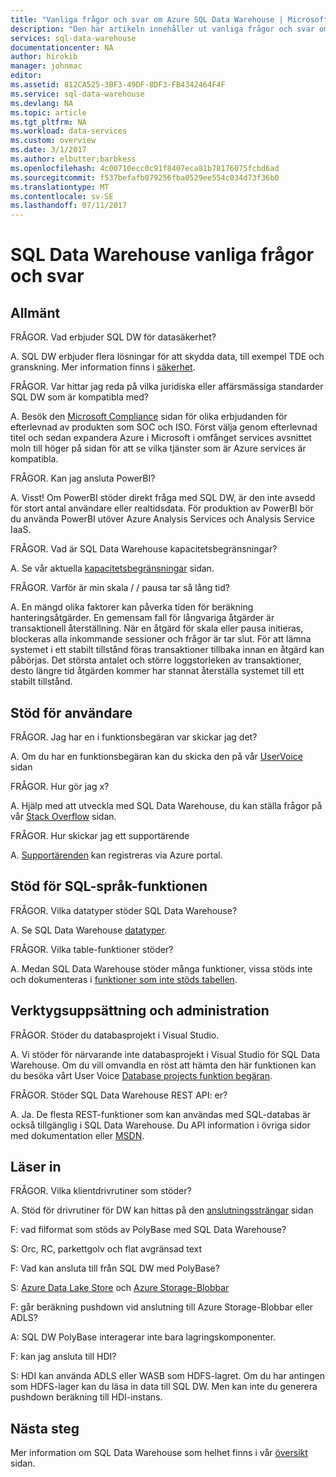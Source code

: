 ```yaml
---
title: "Vanliga frågor och svar om Azure SQL Data Warehouse | Microsoft Docs"
description: "Den här artikeln innehåller ut vanliga frågor och svar om Azure SQL Data Warehouse från kunder och utvecklare"
services: sql-data-warehouse
documentationcenter: NA
author: hirokib
manager: johnmac
editor: 
ms.assetid: 812CA525-3BF3-49DF-8DF3-FB4342464F4F
ms.service: sql-data-warehouse
ms.devlang: NA
ms.topic: article
ms.tgt_pltfrm: NA
ms.workload: data-services
ms.custom: overview
ms.date: 3/1/2017
ms.author: elbutter;barbkess
ms.openlocfilehash: 4c00710ecc0c91f8407eca81b78176075fcbd6ad
ms.sourcegitcommit: f537befafb079256fba0529ee554c034d73f36b0
ms.translationtype: MT
ms.contentlocale: sv-SE
ms.lasthandoff: 07/11/2017
---
```

# <a name="sql-data-warehouse-frequently-asked-questions"></a>SQL Data Warehouse vanliga frågor och svar

## <a name="general"></a>Allmänt

FRÅGOR. Vad erbjuder SQL DW för datasäkerhet?

A. SQL DW erbjuder flera lösningar för att skydda data, till exempel TDE och granskning. Mer information finns i [säkerhet].

FRÅGOR. Var hittar jag reda på vilka juridiska eller affärsmässiga standarder SQL DW som är kompatibla med?

A. Besök den [Microsoft Compliance] sidan för olika erbjudanden för efterlevnad av produkten som SOC och ISO. Först välja genom efterlevnad titel och sedan expandera Azure i Microsoft i omfånget services avsnittet moln till höger på sidan för att se vilka tjänster som är Azure services är kompatibla.

FRÅGOR. Kan jag ansluta PowerBI?

A. Visst! Om PowerBI stöder direkt fråga med SQL DW, är den inte avsedd för stort antal användare eller realtidsdata. För produktion av PowerBI bör du använda PowerBI utöver Azure Analysis Services och Analysis Service IaaS. 

FRÅGOR. Vad är SQL Data Warehouse kapacitetsbegränsningar?

A. Se vår aktuella [kapacitetsbegränsningar] sidan. 

FRÅGOR. Varför är min skala / / pausa tar så lång tid?

A. En mängd olika faktorer kan påverka tiden för beräkning hanteringsåtgärder. En gemensam fall för långvariga åtgärder är transaktionell återställning. När en åtgärd för skala eller pausa initieras, blockeras alla inkommande sessioner och frågor är tar slut. För att lämna systemet i ett stabilt tillstånd föras transaktioner tillbaka innan en åtgärd kan påbörjas. Det största antalet och större loggstorleken av transaktioner, desto längre tid åtgärden kommer har stannat återställa systemet till ett stabilt tillstånd.

## <a name="user-support"></a>Stöd för användare

FRÅGOR. Jag har en i funktionsbegäran var skickar jag det?

A. Om du har en funktionsbegäran kan du skicka den på vår [UserVoice] sidan

FRÅGOR. Hur gör jag x?

A. Hjälp med att utveckla med SQL Data Warehouse, du kan ställa frågor på vår [Stack Overflow] sidan. 

FRÅGOR. Hur skickar jag ett supportärende

A. [Supportärenden] kan registreras via Azure portal.

## <a name="sql-languagefeature-support"></a>Stöd för SQL-språk-funktionen 

FRÅGOR. Vilka datatyper stöder SQL Data Warehouse?

A. Se SQL Data Warehouse [datatyper].

FRÅGOR. Vilka table-funktioner stöder?

A. Medan SQL Data Warehouse stöder många funktioner, vissa stöds inte och dokumenteras i [funktioner som inte stöds tabellen].

## <a name="tooling-and-administration"></a>Verktygsuppsättning och administration

FRÅGOR. Stöder du databasprojekt i Visual Studio.

A. Vi stöder för närvarande inte databasprojekt i Visual Studio för SQL Data Warehouse. Om du vill omvandla en röst att hämta den här funktionen kan du besöka vårt User Voice [Database projects funktion begäran].

FRÅGOR. Stöder SQL Data Warehouse REST API: er?

A. Ja. De flesta REST-funktioner som kan användas med SQL-databas är också tillgänglig i SQL Data Warehouse. Du API information i övriga sidor med dokumentation eller [MSDN].


## <a name="loading"></a>Läser in

FRÅGOR. Vilka klientdrivrutiner som stöder?

A. Stöd för drivrutiner för DW kan hittas på den [anslutningssträngar] sidan

F: vad filformat som stöds av PolyBase med SQL Data Warehouse?

S: Orc, RC, parkettgolv och flat avgränsad text

F: Vad kan ansluta till från SQL DW med PolyBase? 

S: [Azure Data Lake Store] och [Azure Storage-Blobbar]

F: går beräkning pushdown vid anslutning till Azure Storage-Blobbar eller ADLS? 

A: SQL DW PolyBase interagerar inte bara lagringskomponenter. 

F: kan jag ansluta till HDI?

S: HDI kan använda ADLS eller WASB som HDFS-lagret. Om du har antingen som HDFS-lager kan du läsa in data till SQL DW. Men kan inte du generera pushdown beräkning till HDI-instans. 

## <a name="next-steps"></a>Nästa steg
Mer information om SQL Data Warehouse som helhet finns i vår [översikt] sidan.


<!-- Article references -->
[UserVoice]: https://feedback.azure.com/forums/307516-sql-data-warehouse
[anslutningssträngar]: ./sql-data-warehouse-connection-strings.md
[Stack Overflow]: http://stackoverflow.com/questions/tagged/azure-sqldw
[Supportärenden]: ./sql-data-warehouse-get-started-create-support-ticket.md
[säkerhet]: ./sql-data-warehouse-overview-manage-security.md
[Microsoft Compliance]: https://www.microsoft.com/en-us/trustcenter/compliance/complianceofferings
[kapacitetsbegränsningar]: ./sql-data-warehouse-service-capacity-limits.md
[datatyper]: ./sql-data-warehouse-tables-data-types.md
[funktioner som inte stöds tabellen]: ./sql-data-warehouse-tables-overview.md#unsupported-table-features
[Azure Data Lake Store]: ./sql-data-warehouse-load-from-azure-data-lake-store.md
[Azure Storage-Blobbar]: ./sql-data-warehouse-load-from-azure-blob-storage-with-polybase.md
[Database projects funktion begäran]: https://feedback.azure.com/forums/307516-sql-data-warehouse/suggestions/13313247-database-project-from-visual-studio-to-support-azu
[MSDN]: https://msdn.microsoft.com/en-us/library/azure/mt163685.aspx
[översikt]: ./sql-data-warehouse-overview-faq.md